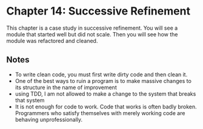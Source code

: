# Chapter 14: Successive Refinement

This chapter is a case study in successive refinement. You will see a module that started 
well but did not scale. Then you will see how the module was refactored and cleaned.

## Notes
- To write clean code, you must first write dirty code and then clean it.
- One of the best ways to ruin a program is to make massive changes to its structure in the name of improvement
- using TDD, I am not allowed to make a change to the system that breaks that system
- It is not enough for code to work. Code that works is often badly broken. 
  Programmers who satisfy themselves with merely working code are behaving unprofessionally.

